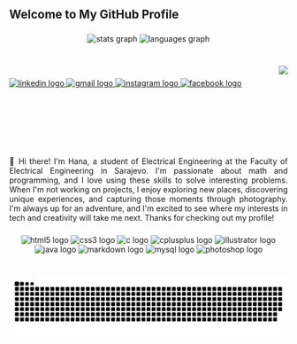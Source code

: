 <h2 align="left">Welcome to My GitHub Profile</h2>

###

<div align="center">
  <img src="https://github-readme-stats.vercel.app/api?hide_title=false&hide_rank=false&show_icons=true&include_all_commits=true&count_private=true&disable_animations=false&theme=dracula&locale=en&hide_border=false&username=mahmutovichana" height="150" alt="stats graph"  />
  <img src="https://github-readme-stats.vercel.app/api/top-langs?locale=en&hide_title=false&layout=compact&card_width=320&langs_count=5&theme=dracula&hide_border=false&username=mahmutovichana" height="150" alt="languages graph"  />
</div>

###

<br clear="both">

<img align="right" height="150" src="https://raw.githubusercontent.com/snipe/animated-gifs/master/welcome-friendly/sit-with-me.gif"  />

###

<div align="left">
  <a href="https://www.linkedin.com/in/hana-mahmutovi%C4%87-a1a08a218/" target="_blank">
    <img src="https://raw.githubusercontent.com/maurodesouza/profile-readme-generator/master/src/assets/icons/social/linkedin/default.svg" width="52" height="40" alt="linkedin logo"  />
  </a>
  <a href="hmahmutovi3@etf.unsa.ba" target="_blank">
    <img src="https://raw.githubusercontent.com/maurodesouza/profile-readme-generator/master/src/assets/icons/social/gmail/default.svg" width="52" height="40" alt="gmail logo"  />
  </a>
  <a href="https://www.instagram.com/hanamahmutovic/" target="_blank">
    <img src="https://raw.githubusercontent.com/maurodesouza/profile-readme-generator/master/src/assets/icons/social/instagram/default.svg" width="52" height="40" alt="instagram logo"  />
  </a>
  <a href="https://www.facebook.com/hana.mahmut/" target="_blank">
    <img src="https://raw.githubusercontent.com/maurodesouza/profile-readme-generator/master/src/assets/icons/social/facebook/default.svg" width="52" height="40" alt="facebook logo"  />
  </a>
</div>

###

<br clear="right">

<p align="justify">👋 Hi there! I'm Hana, a student of Electrical Engineering at the Faculty of Electrical Engineering in Sarajevo. I'm passionate about math and programming, and I love using these skills to solve interesting problems. When I'm not working on projects, I enjoy exploring new places, discovering unique experiences, and capturing those moments through photography. I'm always up for an adventure, and I'm excited to see where my interests in tech and creativity will take me next. Thanks for checking out my profile!</p>

###

<div align="center">
  <img src="https://cdn.jsdelivr.net/gh/devicons/devicon/icons/html5/html5-original.svg" height="30" width="42" alt="html5 logo"  />
  <img src="https://cdn.jsdelivr.net/gh/devicons/devicon/icons/css3/css3-original.svg" height="30" width="42" alt="css3 logo"  />
  <img src="https://cdn.jsdelivr.net/gh/devicons/devicon/icons/c/c-original.svg" height="30" width="42" alt="c logo"  />
  <img src="https://cdn.jsdelivr.net/gh/devicons/devicon/icons/cplusplus/cplusplus-original.svg" height="30" width="42" alt="cplusplus logo"  />
  <img src="https://cdn.jsdelivr.net/gh/devicons/devicon/icons/illustrator/illustrator-plain.svg" height="30" width="42" alt="illustrator logo"  />
  <img src="https://cdn.jsdelivr.net/gh/devicons/devicon/icons/java/java-original.svg" height="30" width="42" alt="java logo"  />
  <img src="https://cdn.jsdelivr.net/gh/devicons/devicon/icons/markdown/markdown-original.svg" height="30" width="42" alt="markdown logo"  />
  <img src="https://cdn.jsdelivr.net/gh/devicons/devicon/icons/mysql/mysql-original.svg" height="30" width="42" alt="mysql logo"  />
  <img src="https://cdn.jsdelivr.net/gh/devicons/devicon/icons/photoshop/photoshop-plain.svg" height="30" width="42" alt="photoshop logo"  />
</div>

###

<br clear="both">

<img align="center" src="https://github.com/mahmutovichana/mahmutovichana/blob/output/github-contribution-grid-snake.svg" alt="Snake animation" />

###

